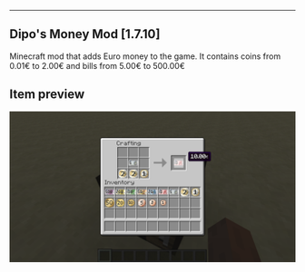 -------------------------
Dipo's Money Mod [1.7.10]
-------------------------
Minecraft mod that adds Euro money to the game.
It contains coins from 0.01€ to 2.00€ and bills from 5.00€ to 500.00€

Item preview
------------
![Item preview](screenshots/Screenshot1.png)
